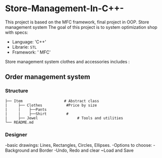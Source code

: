 # Store-Management-In-C++-
This project is based on the MFC framework, final project in OOP.
Store management system
The goal of this project is to system optimization shop with specs:
* Language: 'C++'
* Librarie: `STL` 
* Framework: ' MFC'

Store management system clothes and accessories includes :
## Order management system


### Structure

    ├── Item                   # Abstract class
    |     ├── Clothes           #Price by size
    |     |    ├──Pants                     
    |     |    ├──Shirt         # 
    |     ├── Jewel                  # Tools and utilities
    └── README.md

 
### Designer


-basic drawings: Lines, Rectangles, Circles, Ellipses.
-Options to choose:
-Background and Border
-Undo, Redo and clear
~Load and Save
